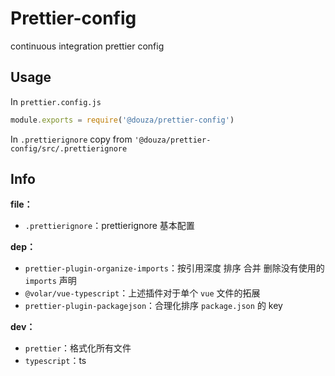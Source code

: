 # Prettier-config

continuous integration prettier config

## Usage

In `prettier.config.js`
```js
module.exports = require('@douza/prettier-config')
```

In `.prettierignore`
copy from `'@douza/prettier-config/src/.prettierignore`

## Info

**file：**
- `.prettierignore`：prettierignore 基本配置

**dep：**
- `prettier-plugin-organize-imports`：按引用深度 排序 合并 删除没有使用的 `imports` 声明
- `@volar/vue-typescript`：上述插件对于单个 `vue` 文件的拓展
- `prettier-plugin-packagejson`：合理化排序 `package.json` 的 key

**dev：**
- `prettier`：格式化所有文件
- `typescript`：ts
